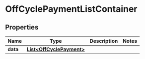 

# OffCyclePaymentListContainer


## Properties

| Name | Type | Description | Notes |
|------------ | ------------- | ------------- | -------------|
|**data** | [**List&lt;OffCyclePayment&gt;**](OffCyclePayment.md) |  |  |



